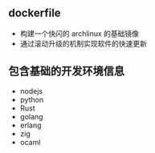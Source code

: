 ## dockerfile

- 构建一个快闪的 archlinux 的基础镜像
- 通过滚动升级的机制实现软件的快速更新

## 包含基础的开发环境信息

- nodejs
- python
- Rust
- golang
- erlang
- zig
- ocaml
